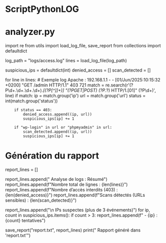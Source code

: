 # ScriptPythonLOG

# analyzer.py
import re
from utils import load_log_file, save_report
from collections import defaultdict

log_path = "logs/access.log"
lines = load_log_file(log_path)

suspicious_ips = defaultdict(int)
denied_access = []
scan_detected = []

for line in lines:
    # Exemple log Apache : 192.168.1.1 - - [01/Jun/2025:10:15:32 +0200] "GET /admin HTTP/1.1" 403 721
    match = re.search(r'(?P<ip>\d+\.\d+\.\d+\.\d+).*\[(?P<datetime>[^\]]+)\] "(?P<method>GET|POST) (?P<url>.*?) HTTP/1.[01]" (?P<status>\d+)', line)
    if match:
        ip = match.group('ip')
        url = match.group('url')
        status = int(match.group('status'))

        if status == 403:
            denied_access.append((ip, url))
            suspicious_ips[ip] += 1

        if "wp-login" in url or "phpmyadmin" in url:
            scan_detected.append((ip, url))
            suspicious_ips[ip] += 1

# Génération du rapport
report_lines = []

report_lines.append(" Analyse de logs : Résumé")
report_lines.append(f"Nombre total de lignes : {len(lines)}")
report_lines.append(f"Nombre d’accès interdits (403) : {len(denied_access)}")
report_lines.append(f"Scans détectés (URLs sensibles) : {len(scan_detected)}")

report_lines.append("\n IPs suspectes (plus de 3 événements)")
for ip, count in suspicious_ips.items():
    if count > 3:
        report_lines.append(f" - {ip} : {count} tentatives")

save_report("report.txt", report_lines)
print(" Rapport généré dans 'report.txt'")
